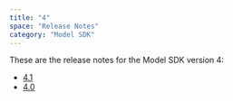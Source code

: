 ```yaml
---
title: "4"
space: "Release Notes"
category: "Model SDK"
---
```


These are the release notes for the Model SDK version 4:

* [4.1](4.1)
* [4.0](4.0)
